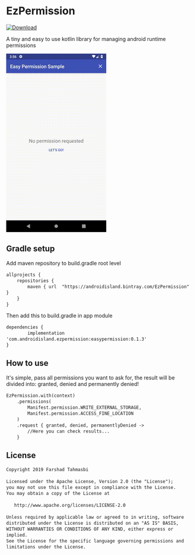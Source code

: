 # EzPermission
 [ ![Download](https://api.bintray.com/packages/androidisland/EzPermission/ezpermission/images/download.svg?version=0.1.3) ](https://bintray.com/androidisland/EzPermission/ezpermission/0.1.3/link)

A tiny and easy to use kotlin library for managing android runtime permissions

![](sample-gif.gif)

## Gradle setup

Add maven repository to build.gradle root level

	allprojects {
		repositories {
			maven { url  "https://androidisland.bintray.com/EzPermission" }
		}
	}
  
Then add this to build.gradle in app module
  
  	dependencies {
	        implementation 'com.androidisland.ezpermission:easypermission:0.1.3'
	}

## How to use

It's simple, pass all permissions you want to ask for,
the result will be divided into: granted, denied and permanently denied!

    EzPermission.with(context)
        .permissions(
            Manifest.permission.WRITE_EXTERNAL_STORAGE,
            Manifest.permission.ACCESS_FINE_LOCATION
        )
        .request { granted, denied, permanentlyDenied ->
            //Here you can check results...
        }
## License

    Copyright 2019 Farshad Tahmasbi
    
    Licensed under the Apache License, Version 2.0 (the "License");
    you may not use this file except in compliance with the License.
    You may obtain a copy of the License at
    
       http://www.apache.org/licenses/LICENSE-2.0
    
    Unless required by applicable law or agreed to in writing, software
    distributed under the License is distributed on an "AS IS" BASIS,
    WITHOUT WARRANTIES OR CONDITIONS OF ANY KIND, either express or implied.
    See the License for the specific language governing permissions and
    limitations under the License.    

            
